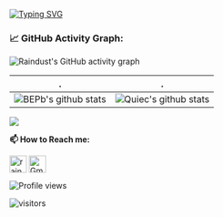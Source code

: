 [![Typing SVG](https://readme-typing-svg.herokuapp.com?color=%2336BCF7&center=true&vCenter=true&width=600&lines=Hi+there+👋,+I+am+Mingzhi+Yan;+Welcome+to+My+Profile!;Over+13+years+of+programming+experience;Always+learning+new+things+;Block+chain+enthusiast+;Big+fan+of+rust)](https://git.io/typing-svg)

<!--   GitHub stats graph -->
### 📈 GitHub Activity Graph:
![Raindust's GitHub activity graph](https://activity-graph.herokuapp.com/graph?username=BEPb&hide_border=true&theme=redical)

 | .                                                                                                                                           | .                                                                                                                             |
 | ------------------------------------------------------------------------------------------------------------------------------------------- | ----------------------------------------------------------------------------------------------------------------------------- |
 | ![BEPb's github stats](https://github-readme-stats.vercel.app/api?username=raindust&show_icons=true&theme=radical&include_all_commits=true) | ![Quiec's github stats](https://github-readme-stats.vercel.app/api/top-langs/?username=raindust&theme=radical&layout=compact) |


<img src="https://github-readme-streak-stats.herokuapp.com/?user=raindust"></img>

**📫 How to Reach me:**
<p align="left">
<a href="https://www.linkedin.com/in/mingzhi-yan-7544b9203" target="blank"><img align="center" src="https://raw.githubusercontent.com/BEPb/BEPb/master/assets/linkedin.svg" alt="raindust" height="30" width="30" /></a>
<a href="mailto:realraindust@gmail.com" target="blank"><img align="center" src="https://raw.githubusercontent.com/BEPb/BEPb/master/assets/gmail.svg" alt="Gmail" height="30" width="30" /></a>
</p>


![Profile views](https://gpvc.arturio.dev/raindust)
<p align="left">
<img src="https://visitor-badge.laobi.icu/badge?page_id=raindust" alt="visitors"/>
</p>
